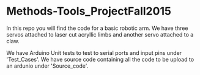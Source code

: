 # Methods-Tools_ProjectFall2015

In this repo you will find the code for a basic robotic arm. We have three servos attached to laser cut acryllic limbs and another servo attached 
to a claw. 

We have  Arduino Unit tests to test to serial ports and input pins under 'Test_Cases'. 
We have source code containing all the code to be upload to an ardunio under 'Source_code'. 
